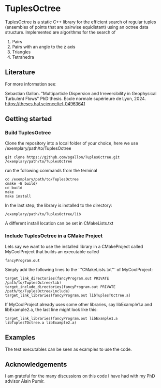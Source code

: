 # TuplesOctree
TuplesOctree is a static C++ library for the efficient search of regular tuples (ensembles of points that are pairwise equidistant) using an octree data structure.
Implemented are algorithms for the search of
1. Pairs
2. Pairs with an angle to the z axis
3. Triangles
4. Tetrahedra 
## Literature
For more information see:

Sebastian Gallon. "Multiparticle Dispersion and Irreversibility in Geophysical Turbulent Flows" PhD thesis. Ecole normale supérieure de Lyon, 2024. 
https://theses.hal.science/tel-04963641

## Getting started
### Build TuplesOctree
Clone the repository into a local folder of your choice, here we use /exemplary/path/to/TuplesOctree
```console
git clone https://github.com/sgallon/TuplesOctree.git /exemplary/path/to/TuplesOctree
```
run the following commands from the terminal
```console
cd /exemplary/path/to/TuplesOctree
cmake -B build/
cd build
make 
make install
```
In the last step, the library is installed to the directory:
```console
/exemplary/path/to/TuplesOctree/lib
```
A different install location can be set in CMakeLists.txt
### Include TuplesOctree in a CMake Project
Lets say we want to use the installed library in a CMakeProject called MyCoolProject that builds an executable called 
```console
fancyProgram.out
```
Simply add the following lines to the '''CMakeLists.txt''' of MyCoolProject:
```
target_link_directories(fancyProgram.out PRIVATE  /path/to/TuplesOctree/lib)
target_include_directories(fancyProgram.out PRIVATE /path/to/TuplesOctree/include)
target_link_libraries(fancyProgram.out libTuplesTOctree.a)
```
If MyCoolProject already uses some other libraries, say libExample1.a and libExample2.a, the last line might look like this:
```
target_link_libraries(fancyProgram.out libExample1.a libTuplesTOctree.a libExample2.a)
```
## Examples
The test executables can be seen as examples to use the code.
## Acknowledgements
I am grateful for the many discussions on this code I have had with my PhD advisor Alain Pumir.
